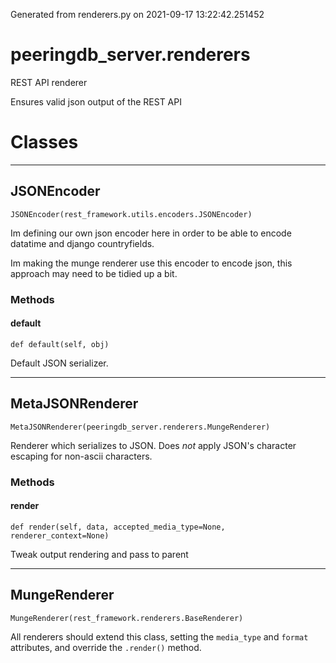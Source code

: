 Generated from renderers.py on 2021-09-17 13:22:42.251452

# peeringdb_server.renderers

REST API renderer

Ensures valid json output of the REST API

# Classes
---

## JSONEncoder

```
JSONEncoder(rest_framework.utils.encoders.JSONEncoder)
```

Im defining our own json encoder here in order to be able to encode
datatime and django countryfields.

Im making the munge renderer use this encoder to encode json, this approach
may need to be tidied up a bit.


### Methods

#### default
`def default(self, obj)`

Default JSON serializer.

---

## MetaJSONRenderer

```
MetaJSONRenderer(peeringdb_server.renderers.MungeRenderer)
```

Renderer which serializes to JSON.
Does *not* apply JSON's character escaping for non-ascii characters.


### Methods

#### render
`def render(self, data, accepted_media_type=None, renderer_context=None)`

Tweak output rendering and pass to parent

---

## MungeRenderer

```
MungeRenderer(rest_framework.renderers.BaseRenderer)
```

All renderers should extend this class, setting the `media_type`
and `format` attributes, and override the `.render()` method.

